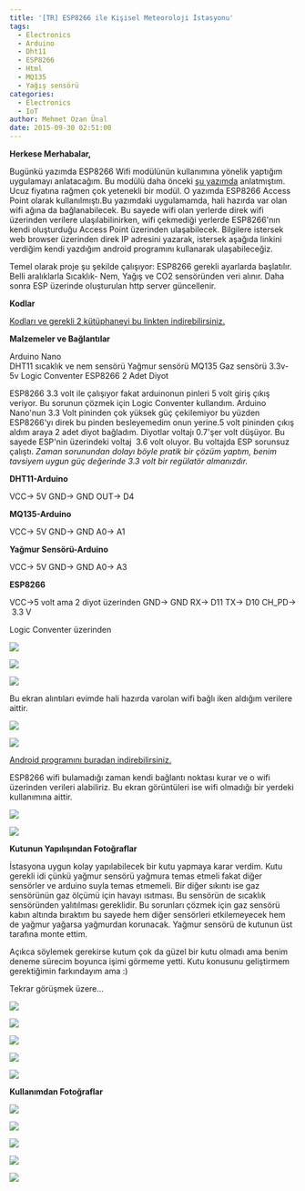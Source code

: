 ```yaml
---
title: '[TR] ESP8266 ile Kişisel Meteoroloji İstasyonu'
tags:
  - Electronics
  - Arduino
  - Dht11
  - ESP8266
  - Html
  - MQ135
  - Yağış sensörü
categories:
  - Electronics
  - IoT
author: Mehmet Ozan Ünal
date: 2015-09-30 02:51:00
---
```


**Herkese Merhabalar,**

Bugünkü yazımda ESP8266 Wifi modülünün kullanımına yönelik yaptığım uygulamayı
anlatacağım. Bu modülü daha önceki
[şu yazımda](https://mozanunal.com/2015/03/esp8266-modulu-html-server/)
anlatmıştım. Ucuz fiyatına rağmen çok yetenekli bir modül. O yazımda ESP8266
Access Point olarak kullanılmıştı.Bu yazımdaki uygulamamda, hali hazırda var
olan wifi ağına da bağlanabilecek. Bu sayede wifi olan yerlerde direk wifi
üzerinden verilere ulaşılabilinirken, wifi çekmediği yerlerde ESP8266'nın kendi
oluşturduğu Access Point üzerinden ulaşabilecek. Bilgilere istersek web browser
üzerinden direk IP adresini yazarak, istersek aşağıda linkini verdiğim kendi
yazdığım android programını kullanarak ulaşabileceğiz.

Temel olarak proje şu şekilde çalışıyor: ESP8266 gerekli ayarlarda başlatılır.
Belli aralıklarla Sıcaklık- Nem, Yağış ve CO2 sensöründen veri alınır. Daha
sonra ESP üzerinde oluşturulan http server güncellenir.

**Kodlar**

[Kodları ve gerekli 2 kütüphaneyi bu linkten indirebilirsiniz.](https://drive.google.com/file/d/0B5j__Lyt9ozbTnpTSnFqMXN0ZmM/view?usp=sharing)

**Malzemeler ve Bağlantılar**

Arduino Nano\
DHT11 sıcaklık ve nem sensörü Yağmur sensörü MQ135 Gaz sensörü 3.3v-5v Logic
Conventer ESP8266 2 Adet Diyot

ESP8266 3.3 volt ile çalışıyor fakat arduinonun pinleri 5 volt giriş çıkış
veriyor. Bu sorunun çözmek için Logic Conventer kullandım. Arduino Nano'nun 3.3
Volt pininden çok yüksek güç çekilemiyor bu yüzden ESP8266'yı direk bu pinden
besleyemedim onun yerine.5 volt pininden çıkış aldım araya 2 adet diyot
bağladım. Diyotlar voltajı 0.7'şer volt düşüyor. Bu sayede ESP'nin üzerindeki
voltaj  3.6 volt oluyor. Bu voltajda ESP sorunsuz çalıştı. _Zaman sorunundan
dolayı böyle pratik bir çözüm yaptım, benim tavsiyem uygun güç değerinde 3.3
volt bir regülatör almanızdır._

**DHT11-Arduino**

VCC-> 5V GND-> GND OUT-> D4

**MQ135-Arduino**

VCC-> 5V GND-> GND A0-> A1

**Yağmur Sensörü-Arduino**

VCC-> 5V GND-> GND A0-> A3

**ESP8266**

VCC->5 volt ama 2 diyot üzerinden GND-> GND RX-> D11 TX-> D10 CH_PD->  3.3 V

Logic Conventer üzerinden

![](https://3.bp.blogspot.com/-UsQPPk3G-MI/VgnJI9pRNrI/AAAAAAAAN30/7GegSuJOKME/s720/IMG_20150925_212341.jpg)

![](https://2.bp.blogspot.com/-oiJYi4TyoMw/VgnJIzmC2wI/AAAAAAAAN30/7WTyKCPeXfs/s720/IMG_20150925_212313.jpg)

![](https://2.bp.blogspot.com/-7MZxz-XQeTY/VgnJI1fHQaI/AAAAAAAAN30/v7xnKD6yuRY/s720/IMG_20150925_212355.jpg)

Bu ekran alıntıları evimde hali hazırda varolan wifi bağlı iken aldığım verilere
aittir.

![](https://3.bp.blogspot.com/-ftOtLZRfSes/VgnJo1gLsVI/AAAAAAAAN38/AckuZXojd20/s720/Screenshot_2015-09-21-03-29-17.png)

![](https://1.bp.blogspot.com/-6ZQQErWn0kk/VgnJo0T65TI/AAAAAAAAN38/XBIjLV4sOSs/s720/Screenshot_2015-09-21-03-28-56.png)

[Android programını buradan indirebilirsiniz.](https://drive.google.com/file/d/0B5j__Lyt9ozbR3dLVTI1aUluaDQ/view?usp=sharing)

ESP8266 wifi bulamadığı zaman kendi bağlantı noktası kurar ve o wifi üzerinden
verileri alabiliriz. Bu ekran görüntüleri ise wifi olmadığı bir yerdeki
kullanımına aittir.

![](https://2.bp.blogspot.com/-bvwApOI45EQ/VgnJo8LjAmI/AAAAAAAAN38/zZT_0rPKcj0/s720/Screenshot_2015-09-21-03-32-30.png)

![](https://3.bp.blogspot.com/--MXnSlm1V-w/VgnJo5ZT8eI/AAAAAAAAN38/MdtZNLbApng/s720/Screenshot_2015-09-21-03-32-20.png)

**Kutunun Yapılışından Fotoğraflar**

İstasyona uygun kolay yapılabilecek bir kutu yapmaya karar verdim. Kutu gerekli
idi çünkü yağmur sensörü yağmura temas etmeli fakat diğer sensörler ve arduino
suyla temas etmemeli. Bir diğer sıkıntı ise gaz sensörünün gaz ölçümü için
havayı ısıtması. Bu sensörün de sıcaklık sensöründen yalıtılması gereklidir. Bu
sorunları çözmek için gaz sensörü kabın altında bıraktım bu sayede hem diğer
sensörleri etkilemeyecek hem de yağmur yağarsa yağmurdan korunacak. Yağmur
sensörü de kutunun üst tarafına monte ettim.

Açıkca söylemek gerekirse kutum çok da güzel bir kutu olmadı ama benim deneme
sürecim boyunca işimi görmeme yetti. Kutu konusunu geliştirmem gerektiğimin
farkındayım ama :)

Tekrar görüşmek üzere...

![](https://4.bp.blogspot.com/-RGH6ITJsFyE/VgnKily7kAI/AAAAAAAAN4I/9hpkiDRVoGI/s720/IMG_20150927_051714.jpg)

![](https://4.bp.blogspot.com/-UT7zNRBiyOo/VgnKij25wkI/AAAAAAAAN4I/5KahfdHf-9M/s720/IMG_20150927_051020.jpg)

![](https://2.bp.blogspot.com/-sFqrsX7Z2AY/VgnKilp7m9I/AAAAAAAAN4I/qVjUq3gUgAc/s720/IMG_20150927_051025.jpg)

![](https://3.bp.blogspot.com/-XlJhaF-ukVg/VgnKisqzSSI/AAAAAAAAN4I/v0GvktwQYxc/s720/IMG_20150927_052253.jpg)

![](https://2.bp.blogspot.com/-Hi9uNCDzUZA/VgnKivThhwI/AAAAAAAAN4I/p0qCZvtBTo8/s720/IMG_20150927_052257.jpg)

**Kullanımdan Fotoğraflar**

![](https://2.bp.blogspot.com/-i-Hnpx085Y0/VgnKqjbYhGI/AAAAAAAAN4Q/hdOeMIs6FyA/s720/IMG_20150927_052636.jpg)

![](https://3.bp.blogspot.com/-8fMHQZUC4BY/VgnKqnuVNtI/AAAAAAAAN4Q/JnbNiOKbmWU/s720/IMG_20150927_052610.jpg)

![](https://4.bp.blogspot.com/-6lK1r9Lwnqo/VgnKqnbjVWI/AAAAAAAAN4Q/Fvf8tIzwfd0/s720/IMG_20150927_092540.jpg)

![](https://4.bp.blogspot.com/-Que5jw7wr_M/VgnKqm2KyCI/AAAAAAAAN4Q/gyI_bqgkNDI/s720/IMG_20150927_052528.jpg)

![](https://4.bp.blogspot.com/-GMjB4GNfzxA/VgnKqnih3_I/AAAAAAAAN4Q/_8x55IdwthM/s720/IMG_20150927_092548.jpg)
